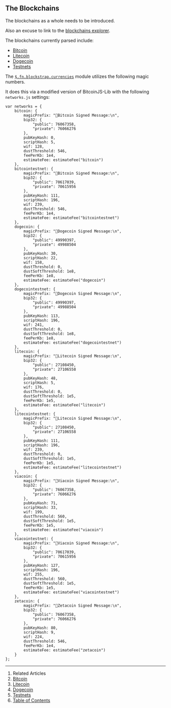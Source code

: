 ## The Blockchains

The blockchains as a whole needs to be introduced.

Also an excuse to link to the [blockchains explorer](http://blockchains.io).

The blockchains currently parsed include:

* [Bitcoin](bitcoin/)
* [Litecoin](litecoin/)
* [Dogecoin](dogecoin/)
* [Testnets](testnets/)

The [`$.fn.blockstrap.currencies`](../framework/modules/currencies/) module utilizes the following magic numbers.

It does this via a modified version of BitcoinJS-Lib with the following `networks.js` settings:

<!--pre-javascript-->
```
var networks = {
    bitcoin: {
        magicPrefix: "Bitcoin Signed Message:\n",
        bip32: {
            "public": 76067358,
            "private": 76066276
        },
        pubKeyHash: 0,
        scriptHash: 5,
        wif: 128,
        dustThreshold: 546,
        feePerKb: 1e4,
        estimateFee: estimateFee("bitcoin")
    },
    bitcointestnet: {
        magicPrefix: "Bitcoin Signed Message:\n",
        bip32: {
            "public": 70617039,
            "private": 70615956
        },
        pubKeyHash: 111,
        scriptHash: 196,
        wif: 239,
        dustThreshold: 546,
        feePerKb: 1e4,
        estimateFee: estimateFee("bitcointestnet")
    },
    dogecoin: {
        magicPrefix: "Dogecoin Signed Message:\n",
        bip32: {
            "public": 49990397,
            "private": 49988504
        },
        pubKeyHash: 30,
        scriptHash: 22,
        wif: 158,
        dustThreshold: 0,
        dustSoftThreshold: 1e8,
        feePerKb: 1e8,
        estimateFee: estimateFee("dogecoin")
    },
    dogecointestnet: {
        magicPrefix: "Dogecoin Signed Message:\n",
        bip32: {
            "public": 49990397,
            "private": 49988504
        },
        pubKeyHash: 113,
        scriptHash: 196,
        wif: 241,
        dustThreshold: 0,
        dustSoftThreshold: 1e8,
        feePerKb: 1e8,
        estimateFee: estimateFee("dogecointestnet")
    },
    litecoin: {
        magicPrefix: "Litecoin Signed Message:\n",
        bip32: {
            "public": 27108450,
            "private": 27106558
        },
        pubKeyHash: 48,
        scriptHash: 5,
        wif: 176,
        dustThreshold: 0,
        dustSoftThreshold: 1e5,
        feePerKb: 1e5,
        estimateFee: estimateFee("litecoin")
    },
    litecointestnet: {
        magicPrefix: "Litecoin Signed Message:\n",
        bip32: {
            "public": 27108450,
            "private": 27106558
        },
        pubKeyHash: 111,
        scriptHash: 196,
        wif: 239,
        dustThreshold: 0,
        dustSoftThreshold: 1e5,
        feePerKb: 1e5,
        estimateFee: estimateFee("litecointestnet")
    },
    viacoin: {
        magicPrefix: "Viacoin Signed Message:\n",
        bip32: {
            "public": 76067358,
            "private": 76066276
        },
        pubKeyHash: 71,
        scriptHash: 33,
        wif: 199,
        dustThreshold: 560,
        dustSoftThreshold: 1e5,
        feePerKb: 1e5,
        estimateFee: estimateFee("viacoin")
    },
    viacointestnet: {
        magicPrefix: "Viacoin Signed Message:\n",
        bip32: {
            "public": 70617039,
            "private": 70615956
        },
        pubKeyHash: 127,
        scriptHash: 196,
        wif: 255,
        dustThreshold: 560,
        dustSoftThreshold: 1e5,
        feePerKb: 1e5,
        estimateFee: estimateFee("viacointestnet")
    },
    zetacoin: {
        magicPrefix: "Zetacoin Signed Message:\n",
        bip32: {
            "public": 76067358,
            "private": 76066276
        },
        pubKeyHash: 80,
        scriptHash: 9,
        wif: 224,
        dustThreshold: 546,
        feePerKb: 1e4,
        estimateFee: estimateFee("zetacoin")
    }
};
```

---

1. Related Articles
2. [Bitcoin](bitcoin/)
3. [Litecoin](litecoin/)
4. [Dogecoin](dogecoin/)
5. [Testnets](testnets/)
6. [Table of Contents](../)